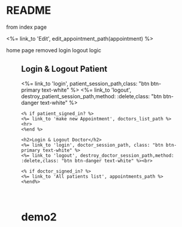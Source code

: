 # README


from index page
<td><%= link_to 'Edit', edit_appointment_path(appointment) %></td>


home page removed login logout logic
<br>
    <figure class="text-center">
    <h2>Login & Logout Patient</h2>
    <%= link_to 'login', patient_session_path,class: "btn btn-primary text-white" %>
    <%= link_to 'logout', destroy_patient_session_path,method: :delete,class: "btn btn-danger text-white" %><br>

    <% if patient_signed_in? %>
    <%= link_to 'make new Appointment', doctors_list_path %><hr>
    <%end %>

    <h2>Login & Logout Doctor</h2>
    <%= link_to 'login', doctor_session_path, class: "btn btn-primary text-white" %>
    <%= link_to 'logout', destroy_doctor_session_path,method: :delete,class: "btn btn-danger text-white" %><br>

    <% if doctor_signed_in? %>
    <%= link_to 'All patients list', appointments_path %>
    <%end%>
<br>




# demo2
